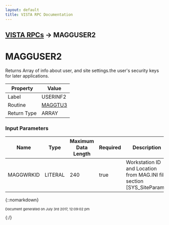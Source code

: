 ```yaml
---
layout: default
title: VISTA RPC Documentation
---
```


## [VISTA RPCs](TableOfContents) &#8594; MAGGUSER2
# MAGGUSER2

Returns Array of info about user, and site settings.the user's security keys for later applications.

Property | Value
--- | ---
Label | USERINF2
Routine | [MAGGTU3](http://code.osehra.org/dox/Routine_MAGGTU3_source.html)
Return Type | ARRAY


### Input Parameters

Name | Type | Maximum Data Length | Required | Description
--- | --- | --- | --- | ---
MAGGWRKID | LITERAL | 240 | true | Workstation ID and Location from MAG.INI file section [SYS_SiteParam].



{::nomarkdown} <br/><p style="font-size: 11px">Document generated on July 3rd 2017, 12:09:02 pm</p>{:/}